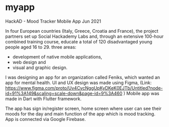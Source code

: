 # myapp
HackAD - Mood Tracker Mobile App
Jun 2021

In four European countries (Italy, Greece, Croatia and France), the project partners set up Social Hackademy Labs and, through an extensive 100-hour combined training course, educate a total of 120 disadvantaged young people aged 16 to 29. three areas:
- development of native mobile applications,
- web design and
- visual and graphic design.

I was designing an app for an organization called Feniks, which wanted an app for mental health.
UI and UX design was made using Figma,
(Link: https://www.figma.com/proto/Uv4CvcNggUpKyDKeK0EJTb/Untitled?node-id=91%3A149&scaling=scale-down&page-id=9%3A460 )
Mobile app was made in Dart with Flutter framework.


The app has sign in/register screen, home screen where user can see their moods for the day and main function of the app which is mood tracking. App is connected via Google Firebase.

